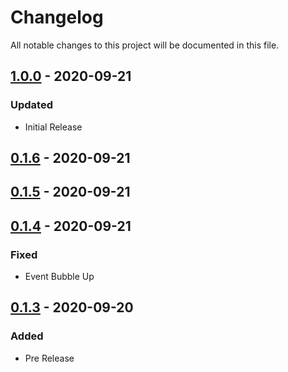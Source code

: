 # Changelog
All notable changes to this project will be documented in this file.

## [1.0.0] - 2020-09-21
### Updated
- Initial Release

## [0.1.6] - 2020-09-21

## [0.1.5] - 2020-09-21

## [0.1.4] - 2020-09-21
### Fixed
- Event Bubble Up

## [0.1.3] - 2020-09-20
### Added
- Pre Release


[0.1.3]: https://github.com/vinceg/vue-click-away/releases/tag/v0.1.3
[0.1.4]: https://github.com/vinceg/vue-click-away/releases/tag/v0.1.4
[0.1.5]: https://github.com/vinceg/vue-click-away/releases/tag/v0.1.5
[0.1.6]: https://github.com/vinceg/vue-click-away/releases/tag/v0.1.6
[1.0.0]: https://github.com/vinceg/vue-click-away/releases/tag/v1.0.0
